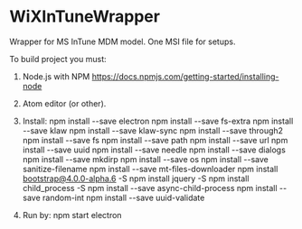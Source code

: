 # WiXInTuneWrapper
Wrapper for MS InTune MDM model. One MSI file for setups.

To build project you must:
1. Node.js with NPM https://docs.npmjs.com/getting-started/installing-node
2. Atom editor (or other).
3. Install: 
	npm install --save electron
	npm install --save fs-extra
	npm install --save klaw
	npm install --save klaw-sync
	npm install --save through2
	npm install --save fs
	npm install --save path
	npm install --save url
	npm install --save uuid
	npm install --save needle
	npm install --save dialogs
	npm install --save mkdirp
	npm install --save os
	npm install --save sanitize-filename
	npm install --save mt-files-downloader
	npm install bootstrap@4.0.0-alpha.6 -S
	npm install jquery -S
	npm install child_process -S
	npm install --save async-child-process
	npm install --save random-int
	npm install --save uuid-validate
	
4. Run by: npm start electron
